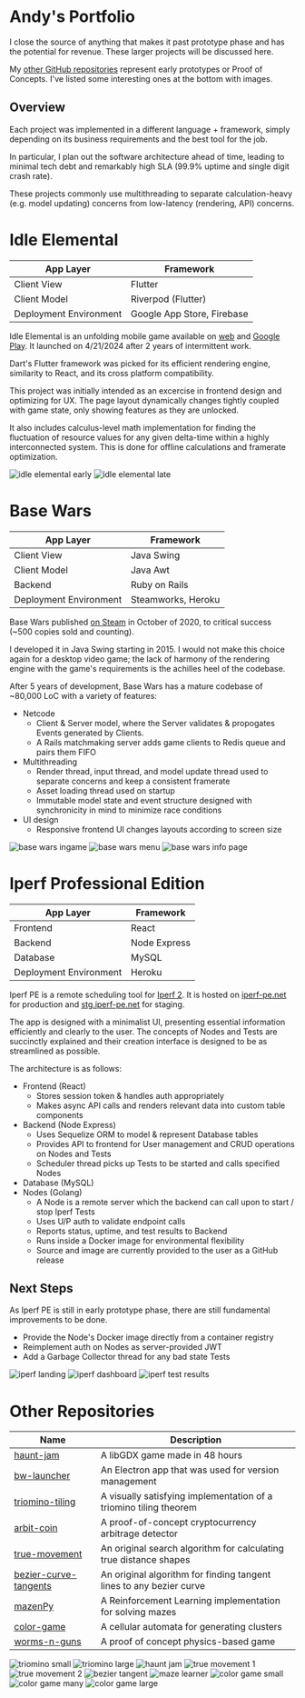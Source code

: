 # Andy's Portfolio

I close the source of anything that makes it past prototype phase and has the potential for revenue.
These larger projects will be discussed here.

My [other GitHub repositories](https://github.com/andy98725) represent early prototypes or Proof of Concepts.
I've listed some interesting ones at the bottom with images.

## Overview

Each project was implemented in a different language + framework, simply depending on its business requirements and the best tool for the job.

In particular, I plan out the software architecture ahead of time, leading to minimal tech debt and remarkably high SLA (99.9% uptime and single digit crash rate).

These projects commonly use multithreading to separate calculation-heavy (e.g. model updating) concerns from low-latency (rendering, API) concerns.


# Idle Elemental

| App Layer | Framework |
| ----------------- | ------------------ |
| Client View | Flutter |
| Client Model | Riverpod (Flutter) |
| Deployment Environment | Google App Store, Firebase |

Idle Elemental is an unfolding mobile game available on [web](https://idleelem.net/) and [Google Play](https://play.google.com/store/apps/details?id=com.everlastinggames.idle_elemental&hl=en).
It launched on 4/21/2024 after 2 years of intermittent work.

Dart's Flutter framework was picked for its efficient rendering engine, similarity to React, and its cross platform compatibility.

This project was initially intended as an excercise in frontend design and optimizing for UX.
The page layout dynamically changes tightly coupled with game state, only showing features as they are unlocked.

It also includes calculus-level math implementation for finding the fluctuation of resource values for any given delta-time within a highly interconnected system. This is done for offline calculations and framerate optimization.

![idle elemental early](./idle_elemental/1.jpg)
![idle elemental late](./idle_elemental/2.jpg)

# Base Wars

| App Layer | Framework |
| ----------------- | ------------------ |
| Client View | Java Swing |
| Client Model | Java Awt |
| Backend | Ruby on Rails |
| Deployment Environment | Steamworks, Heroku |


Base Wars published [on Steam](https://store.steampowered.com/app/1747110/Base_Wars/) in October of 2020, to critical success (~500 copies sold and counting).

I developed it in Java Swing starting in 2015. I would not make this choice again for a desktop video game; the lack of harmony of the rendering engine with the game's requirements is the achilles heel of the codebase.

After 5 years of development, Base Wars has a mature codebase of ~80,000 LoC with a variety of features:

- Netcode
    - Client & Server model, where the Server validates & propogates Events generated by Clients.
    - A Rails matchmaking server adds game clients to Redis queue and pairs them FIFO
- Multithreading
    - Render thread, input thread, and model update thread used to separate concerns and keep a consistent framerate
    - Asset loading thread used on startup
    - Immutable model state and event structure designed with synchronicity in mind to minimize race conditions
- UI design
    - Responsive frontend UI changes layouts according to screen size

![base wars ingame](./base_wars/1.png)
![base wars menu](./base_wars/2.png)
![base wars info page](./base_wars/3.png)


# Iperf Professional Edition

| App Layer | Framework |
| ----------------- | ------------------ |
| Frontend | React |
| Backend | Node Express |
| Database | MySQL |
| Deployment Environment | Heroku |

Iperf PE is a remote scheduling tool for [Iperf 2](https://sourceforge.net/projects/iperf2/).
It is hosted on [iperf-pe.net](https://iperf-pe.net/) for production and [stg.iperf-pe.net](http://stg.iperf-pe.net/) for staging.

The app is designed with a minimalist UI, presenting essential information efficiently and clearly to the user.
The concepts of Nodes and Tests are succinctly explained and their creation interface is designed to be as streamlined as possible.

The architecture is as follows:

- Frontend (React)
    - Stores session token & handles auth appropriately
    - Makes async API calls and renders relevant data into custom table components
- Backend (Node Express)
    - Uses Sequelize ORM to model & represent Database tables
    - Provides API to frontend for User management and CRUD operations on Nodes and Tests
    - Scheduler thread picks up Tests to be started and calls specified Nodes
- Database (MySQL)
- Nodes (Golang)
    - A Node is a remote server which the backend can call upon to start / stop Iperf Tests
    - Uses U/P auth to validate endpoint calls
    - Reports status, uptime, and test results to Backend
    - Runs inside a Docker image for environmental flexibility
    - Source and image are currently provided to the user as a GitHub release

## Next Steps

As Iperf PE is still in early prototype phase, there are still fundamental improvements to be done.

- Provide the Node's Docker image directly from a container registry
- Reimplement auth on Nodes as server-provided JWT
- Add a Garbage Collector thread for any bad state Tests

![iperf landing](./iperf_pe/1.png)
![iperf dashboard](./iperf_pe/2.png)
![iperf test results](./iperf_pe/3.png)


# Other Repositories

| Name | Description |
| ---- | ----------- |
| [haunt-jam](https://github.com/andy98725/haunt-jam) | A libGDX game made in 48 hours |
| [bw-launcher](https://github.com/andy98725/bw-launcher) | An Electron app that was used for version management |
| [triomino-tiling](https://github.com/andy98725/TriominoTiling) | A visually satisfying implementation of a triomino tiling theorem |
| [arbit-coin](https://github.com/andy98725/ArbitCoin) | A proof-of-concept cryptocurrency arbitrage detector |
| [true-movement](https://github.com/andy98725/True-Movement) | An original search algorithm for calculating true distance shapes |
| [bezier-curve-tangents](https://github.com/andy98725/Bezier-Curve-Tangents) | An original algorithm for finding tangent lines to any bezier curve |
| [mazenPy](https://github.com/andy98725/MazenPy) | A Reinforcement Learning implementation for solving mazes |
| [color-game](https://github.com/andy98725/Color_Game) | A cellular automata for generating clusters |
| [worms-n-guns](https://github.com/andy98725/Worms-N-Guns) | A proof of concept physics-based game |

![triomino small](./other/tri-1.png)
![triomino large](./other/tri-2.png)
![haunt jam](./other/haunt-1.png)
![true movement 1](./other/movement-1.png)
![true movement 2](./other/movement-2.png)
![bezier tangent](./other/bezierLooped.gif)
![maze learner](./other/mazen-1.png)
![color game small](./other/color-1.png)
![color game many](./other/color-2.png)
![color game large](./other/color-3.png)
